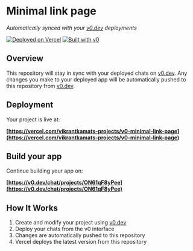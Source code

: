 # Minimal link page

*Automatically synced with your [v0.dev](https://v0.dev) deployments*

[![Deployed on Vercel](https://img.shields.io/badge/Deployed%20on-Vercel-black?style=for-the-badge&logo=vercel)](https://vercel.com/vikrantkamats-projects/v0-minimal-link-page)
[![Built with v0](https://img.shields.io/badge/Built%20with-v0.dev-black?style=for-the-badge)](https://v0.dev/chat/projects/ON61qF8yPee)

## Overview

This repository will stay in sync with your deployed chats on [v0.dev](https://v0.dev).
Any changes you make to your deployed app will be automatically pushed to this repository from [v0.dev](https://v0.dev).

## Deployment

Your project is live at:

**[https://vercel.com/vikrantkamats-projects/v0-minimal-link-page](https://vercel.com/vikrantkamats-projects/v0-minimal-link-page)**

## Build your app

Continue building your app on:

**[https://v0.dev/chat/projects/ON61qF8yPee](https://v0.dev/chat/projects/ON61qF8yPee)**

## How It Works

1. Create and modify your project using [v0.dev](https://v0.dev)
2. Deploy your chats from the v0 interface
3. Changes are automatically pushed to this repository
4. Vercel deploys the latest version from this repository